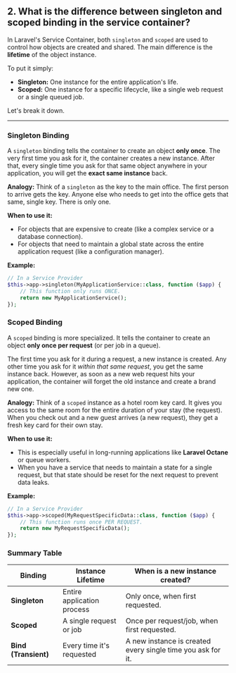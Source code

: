 ## 2. What is the difference between singleton and scoped binding in the service container?

In Laravel's Service Container, both `singleton` and `scoped` are used to control how objects are created and shared. The main difference is the **lifetime** of the object instance.

To put it simply:
- **Singleton:** One instance for the entire application's life.
- **Scoped:** One instance for a specific lifecycle, like a single web request or a single queued job.

Let's break it down.

---

### Singleton Binding

A `singleton` binding tells the container to create an object **only once**. The very first time you ask for it, the container creates a new instance. After that, every single time you ask for that same object anywhere in your application, you will get the **exact same instance** back.

**Analogy:** Think of a `singleton` as the key to the main office. The first person to arrive gets the key. Anyone else who needs to get into the office gets that same, single key. There is only one.

**When to use it:**
- For objects that are expensive to create (like a complex service or a database connection).
- For objects that need to maintain a global state across the entire application request (like a configuration manager).

**Example:**
```php
// In a Service Provider
$this->app->singleton(MyApplicationService::class, function ($app) {
    // This function only runs ONCE.
    return new MyApplicationService();
});
```

### Scoped Binding

A `scoped` binding is more specialized. It tells the container to create an object **only once per request** (or per job in a queue).

The first time you ask for it during a request, a new instance is created. Any other time you ask for it *within that same request*, you get the same instance back. However, as soon as a new web request hits your application, the container will forget the old instance and create a brand new one.

**Analogy:** Think of a `scoped` instance as a hotel room key card. It gives you access to the same room for the entire duration of your stay (the request). When you check out and a new guest arrives (a new request), they get a fresh key card for their own stay.

**When to use it:**
- This is especially useful in long-running applications like **Laravel Octane** or queue workers.
- When you have a service that needs to maintain a state for a single request, but that state should be reset for the next request to prevent data leaks.

**Example:**
```php
// In a Service Provider
$this->app->scoped(MyRequestSpecificData::class, function ($app) {
    // This function runs once PER REQUEST.
    return new MyRequestSpecificData();
});
```

### Summary Table

| Binding | Instance Lifetime | When is a new instance created? |
|---|---|---|
| **Singleton** | Entire application process | Only once, when first requested. |
| **Scoped** | A single request or job | Once per request/job, when first requested. |
| **Bind (Transient)** | Every time it's requested | A new instance is created every single time you ask for it. |



